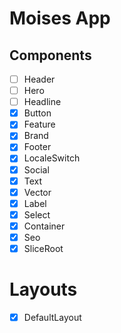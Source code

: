 # Moises App

## Components

- [ ] Header
- [ ] Hero
- [ ] Headline
- [x] Button
- [x] Feature
- [x] Brand
- [x] Footer
- [x] LocaleSwitch
- [x] Social
- [x] Text
- [x] Vector
- [x] Label
- [x] Select
- [x] Container
- [x] Seo
- [x] SliceRoot

# Layouts

- [x] DefaultLayout
